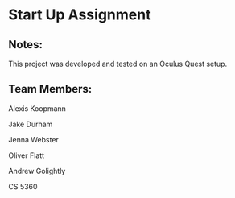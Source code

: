 # Start Up Assignment

## Notes:
This project was developed and tested on an Oculus Quest setup. 

## Team Members:
Alexis Koopmann

Jake Durham

Jenna Webster

Oliver Flatt

Andrew Golightly

CS 5360


